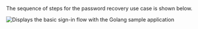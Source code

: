 The sequence of steps for the password recovery use case is shown below.

<div class="three-quarter">

![Displays the basic sign-in flow with the Golang sample application](/img/oie-embedded-sdk/oie-embedded-sdk-go-use-case-pwd-recovery.png)

</div>
